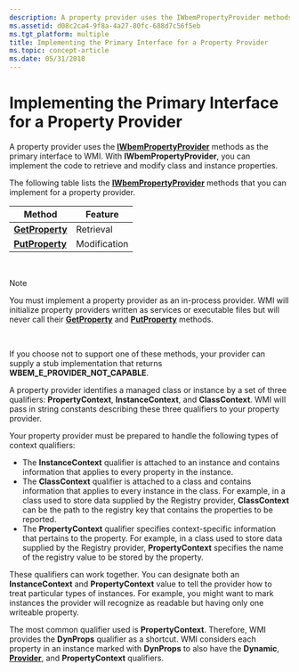```yaml
---
description: A property provider uses the IWbemPropertyProvider methods as the primary interface to WMI. With IWbemPropertyProvider, you can implement the code to retrieve and modify class and instance properties.
ms.assetid: d08c2ca4-9f8a-4a27-80fc-688d7c56f5eb
ms.tgt_platform: multiple
title: Implementing the Primary Interface for a Property Provider
ms.topic: concept-article
ms.date: 05/31/2018
---
```


# Implementing the Primary Interface for a Property Provider

A property provider uses the [**IWbemPropertyProvider**](/windows/desktop/api/Wbemprov/nn-wbemprov-iwbempropertyprovider) methods as the primary interface to WMI. With **IWbemPropertyProvider**, you can implement the code to retrieve and modify class and instance properties.

The following table lists the [**IWbemPropertyProvider**](/windows/desktop/api/Wbemprov/nn-wbemprov-iwbempropertyprovider) methods that you can implement for a property provider.



| Method                                                   | Feature      |
|----------------------------------------------------------|--------------|
| [**GetProperty**](/windows/desktop/api/Wbemprov/nf-wbemprov-iwbempropertyprovider-getproperty) | Retrieval    |
| [**PutProperty**](/windows/desktop/api/Wbemprov/nf-wbemprov-iwbempropertyprovider-putproperty) | Modification |



 

> [!Note]  
> You must implement a property provider as an in-process provider. WMI will initialize property providers written as services or executable files but will never call their [**GetProperty**](/windows/desktop/api/Wbemprov/nf-wbemprov-iwbempropertyprovider-getproperty) and [**PutProperty**](/windows/desktop/api/Wbemprov/nf-wbemprov-iwbempropertyprovider-putproperty) methods.

 

If you choose not to support one of these methods, your provider can supply a stub implementation that returns **WBEM\_E\_PROVIDER\_NOT\_CAPABLE**.

A property provider identifies a managed class or instance by a set of three qualifiers: **PropertyContext**, **InstanceContext**, and **ClassContext**. WMI will pass in string constants describing these three qualifiers to your property provider.

Your property provider must be prepared to handle the following types of context qualifiers:

-   The **InstanceContext** qualifier is attached to an instance and contains information that applies to every property in the instance.
-   The **ClassContext** qualifier is attached to a class and contains information that applies to every instance in the class. For example, in a class used to store data supplied by the Registry provider, **ClassContext** can be the path to the registry key that contains the properties to be reported.
-   The **PropertyContext** qualifier specifies context-specific information that pertains to the property. For example, in a class used to store data supplied by the Registry provider, **PropertyContext** specifies the name of the registry value to be stored by the property.

These qualifiers can work together. You can designate both an **InstanceContext** and **PropertyContext** value to tell the provider how to treat particular types of instances. For example, you might want to mark instances the provider will recognize as readable but having only one writeable property.

The most common qualifier used is **PropertyContext**. Therefore, WMI provides the **DynProps** qualifier as a shortcut. WMI considers each property in an instance marked with **DynProps** to also have the **Dynamic**, [**Provider**](/windows/desktop/api/Provider/nl-provider-provider), and **PropertyContext** qualifiers.

 

 



